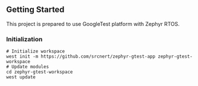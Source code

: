 ## Getting Started
This project is prepared to use GoogleTest platform with Zephyr RTOS.

### Initialization
```shell
# Initialize workspace
west init -m https://github.com/srcnert/zephyr-gtest-app zephyr-gtest-workspace
# Update modules
cd zephyr-gtest-workspace
west update
```